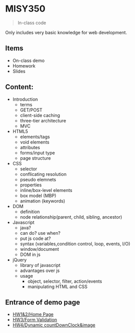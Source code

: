 # MISY350
> In-class code

Only includes very basic knowledge for web development.

## Items
- On-class demo
- Homework
- Slides

## Content:
- Introduction
  - terms
  - GET/POST
  - client-side caching
  - three-tier architecture 
  - MVC 
- HTML5
  - elements/tags
  - void elements
  - attributes
  - forms/input type
  - page structure
- CSS
  - selector
  - conflicating resolution
  - pseudo elemnets
  - properties
  - inline/box-level elements
  - box model (MBP)
  - animation (keywords)
- DOM
  - definition
  - node relationship(parent, child, sibling, ancestor)
- Javascript
  - java?
  - can do? use when?
  - put js code at?
  - syntax (variables,condition control, loop, events, I/O)
  - window/document
  - DOM in js
- jQuery
  - library of javascript
  - advantages over js
  - usage
    - object, selector, filter, action/events
    - manipulating HTML and CSS

## Entrance of demo page
- [HW1&2/Home Page](https://derekwang2002.github.io/MISY350/station/home.html)
- [HW3/Form Validation](https://derekwang2002.github.io/MISY350/Homework/HW3/HW3Q3.html)
- [HW4/Dynamic countDownClock&image](https://derekwang2002.github.io/MISY350/Homework/HW4/HW4Q1-2.html)

